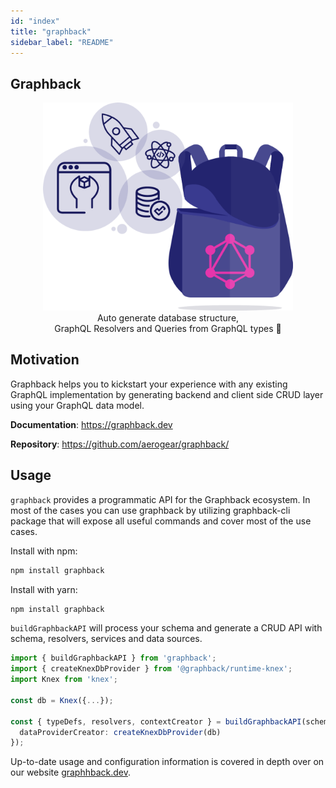 ```yaml
---
id: "index"
title: "graphback"
sidebar_label: "README"
---
```


## Graphback

<p align="center">
  <img width="400" src="https://raw.githubusercontent.com/aerogear/graphback/master/website/static/img/logo.png"/>
  <br/>
  Auto generate database structure, <br/>
  GraphQL Resolvers and Queries from GraphQL types 🚀
</p>

## Motivation 

Graphback helps you to kickstart your experience with any existing GraphQL implementation
by generating backend and client side CRUD layer using your GraphQL data model.

**Documentation**: https://graphback.dev

**Repository**: https://github.com/aerogear/graphback/

## Usage

`graphback` provides a programmatic API for the Graphback ecosystem.
In most of the cases you can use graphback by utilizing graphback-cli package that will expose all useful commands and cover most of the use cases.

Install with npm:

```bash
npm install graphback
```

Install with yarn:

```bash
npm install graphback
```

`buildGraphbackAPI` will process your schema and generate a CRUD API with schema, resolvers, services and data sources.

```ts
import { buildGraphbackAPI } from 'graphback';
import { createKnexDbProvider } from '@graphback/runtime-knex';
import Knex from 'knex';

const db = Knex({...});

const { typeDefs, resolvers, contextCreator } = buildGraphbackAPI(schema, {
  dataProviderCreator: createKnexDbProvider(db)
});
```

Up-to-date usage and configuration information is covered in depth over on our website [graphhback.dev](https://graphback.dev/docs/getting-started/add-to-project).
